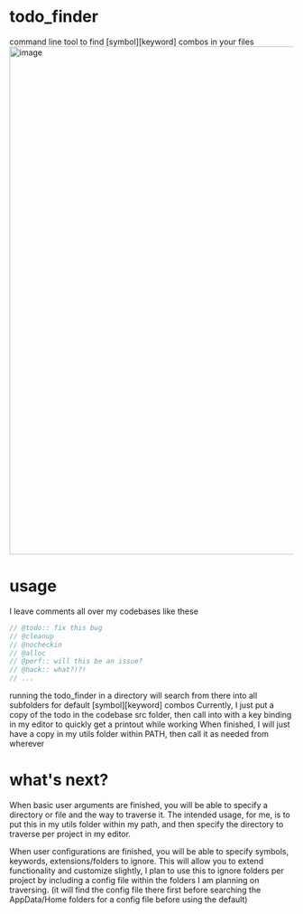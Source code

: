 # todo_finder
command line tool to find [symbol][keyword] combos in your files 
<img width="890" height="899" alt="image" src="https://github.com/user-attachments/assets/3ca9c214-68a2-4a44-8214-4ec147275427" />

# usage
I leave comments all over my codebases like these
```c
// @todo:: fix this bug
// @cleanup
// @nocheckin
// @alloc
// @perf:: will this be an issue?
// @hack:: what?!?!
// ...
```
running the todo_finder in a directory will search from there into all subfolders for default [symbol][keyword] combos
Currently, I just put a copy of the todo in the codebase src folder, then call into with a key binding in my editor to quickly get a printout while working
When finished, I will just have a copy in my utils folder within PATH, then call it as needed from wherever

# what's next?
When basic user arguments are finished, you will be able to specify a directory or file and the way to traverse it. 
The intended usage, for me, is to put this in my utils folder within my path, and then specify the directory to traverse per project in my editor.

When user configurations are finished, you will be able to specify symbols, keywords, extensions/folders to ignore.
This will allow you to extend functionality and customize slightly, I plan to use this to ignore folders per project by including a config file within the folders I am planning on traversing. (it will find the config file there first before searching the AppData/Home folders for a config file before using the default)
